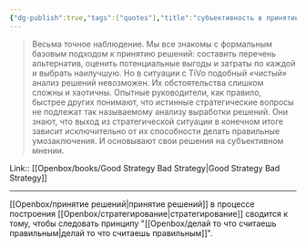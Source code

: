 ```yaml
---
{"dg-publish":true,"tags":["quotes"],"title":"субъективность в принятии решений","date":"2022-08-11T06:45:17+03:00","modified_at":"2024-03-25T09:38:42+03:00","aliases":"субъективность в принятии решений","dg-path":"/quotes/202208110645.md","permalink":"/quotes/202208110645/","dgPassFrontmatter":true}
---
```



> Весьма точное наблюдение. Мы все знакомы с формальным базовым подходом к принятию решений: составить перечень альтернатив, оценить потенциальные выгоды и затраты по каждой и выбрать наилучшую. Но в ситуации с TiVo подобный «чистый» анализ решений невозможен. Их обстоятельства слишком сложны и хаотичны. Опытные руководители, как правило, быстрее других понимают, что истинные стратегические вопросы не подлежат так называемому анализу выработки решений. Они знают, что выход из стратегической ситуации в конечном итоге зависит исключительно от их способности делать правильные умозаключения. И основывают свои решения на субъективном мнении.

Link:: [[Openbox/books/Good Strategy Bad Strategy\|Good Strategy Bad Strategy]]

---

[[Openbox/принятие решений\|принятие решений]] в процессе построения [[Openbox/стратегирование\|стратегирование]] сводится к тому, чтобы следовать принципу "[[Openbox/делай то что считаешь правильным\|делай то что считаешь правильным]]".
